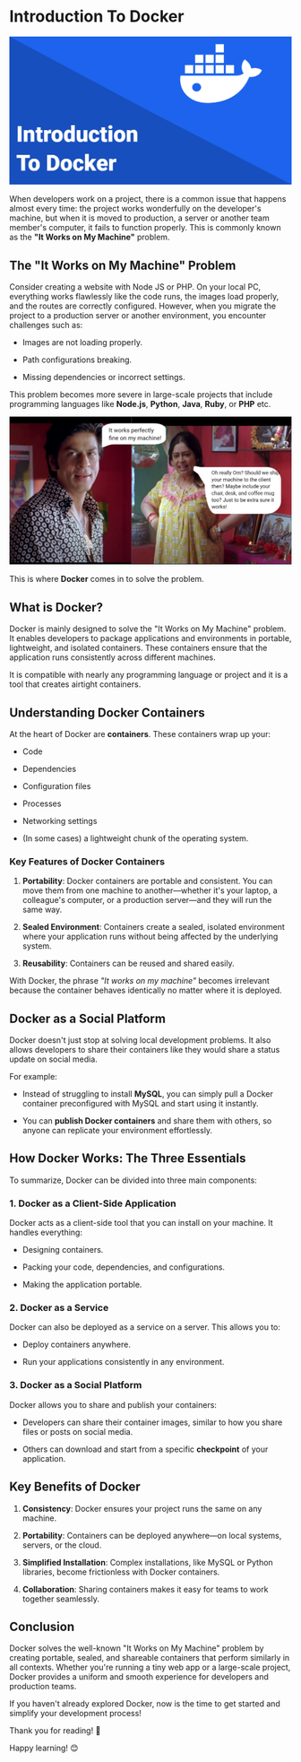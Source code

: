 # Introduction To Docker

![Introduction To Docker](./images/01_Docker_Intro/Blog_Thumbnail.png)

When developers work on a project, there is a common issue that happens almost every time: the project works wonderfully on the developer's machine, but when it is moved to production, a server or another team member's computer, it fails to function properly. This is commonly known as the **"It Works on My Machine"** problem.

## **The "It Works on My Machine" Problem**

Consider creating a website with Node JS or PHP. On your local PC, everything works flawlessly like the code runs, the images load properly, and the routes are correctly configured. However, when you migrate the project to a production server or another environment, you encounter challenges such as:

-   Images are not loading properly.

-   Path configurations breaking.

-   Missing dependencies or incorrect settings.

This problem becomes more severe in large-scale projects that include programming languages like **Node.js**, **Python**, **Java**, **Ruby**, or **PHP** etc.

![Docker: It Works on My Machine](./images/01_Docker_Intro/It_Works_on_My_Machine.png)

This is where **Docker** comes in to solve the problem.

## **What is Docker?**

Docker is mainly designed to solve the "It Works on My Machine" problem. It enables developers to package applications and environments in portable, lightweight, and isolated containers. These containers ensure that the application runs consistently across different machines.

It is compatible with nearly any programming language or project and it is a tool that creates airtight containers.

## **Understanding Docker Containers**

At the heart of Docker are **containers**. These containers wrap up your:

-   Code

-   Dependencies

-   Configuration files

-   Processes

-   Networking settings

-   (In some cases) a lightweight chunk of the operating system.

### **Key Features of Docker Containers**

1. **Portability**: Docker containers are portable and consistent. You can move them from one machine to another—whether it's your laptop, a colleague's computer, or a production server—and they will run the same way.

2. **Sealed Environment**: Containers create a sealed, isolated environment where your application runs without being affected by the underlying system.

3. **Reusability**: Containers can be reused and shared easily.

With Docker, the phrase _"It works on my machine"_ becomes irrelevant because the container behaves identically no matter where it is deployed.

## **Docker as a Social Platform**

Docker doesn't just stop at solving local development problems. It also allows developers to share their containers like they would share a status update on social media.

For example:

-   Instead of struggling to install **MySQL**, you can simply pull a Docker container preconfigured with MySQL and start using it instantly.

-   You can **publish Docker containers** and share them with others, so anyone can replicate your environment effortlessly.

## **How Docker Works: The Three Essentials**

To summarize, Docker can be divided into three main components:

### **1\. Docker as a Client-Side Application**

Docker acts as a client-side tool that you can install on your machine. It handles everything:

-   Designing containers.

-   Packing your code, dependencies, and configurations.

-   Making the application portable.

### **2\. Docker as a Service**

Docker can also be deployed as a service on a server. This allows you to:

-   Deploy containers anywhere.

-   Run your applications consistently in any environment.

### **3\. Docker as a Social Platform**

Docker allows you to share and publish your containers:

-   Developers can share their container images, similar to how you share files or posts on social media.

-   Others can download and start from a specific **checkpoint** of your application.

## **Key Benefits of Docker**

1. **Consistency**: Docker ensures your project runs the same on any machine.

2. **Portability**: Containers can be deployed anywhere—on local systems, servers, or the cloud.

3. **Simplified Installation**: Complex installations, like MySQL or Python libraries, become frictionless with Docker containers.

4. **Collaboration**: Sharing containers makes it easy for teams to work together seamlessly.

## **Conclusion**

Docker solves the well-known "It Works on My Machine" problem by creating portable, sealed, and shareable containers that perform similarly in all contexts. Whether you're running a tiny web app or a large-scale project, Docker provides a uniform and smooth experience for developers and production teams.

If you haven't already explored Docker, now is the time to get started and simplify your development process!

Thank you for reading! 🚀

Happy learning! 😊
